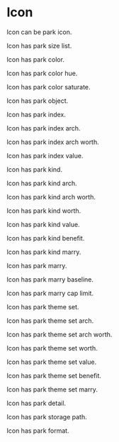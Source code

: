 # Icon

Icon can be park icon.

Icon has park size list.

Icon has park color.

Icon has park color hue.

Icon has park color saturate.

Icon has park object.

Icon has park index.

Icon has park index arch.

Icon has park index arch worth.

Icon has park index value.

Icon has park kind.

Icon has park kind arch.

Icon has park kind arch worth.

Icon has park kind worth.

Icon has park kind value.

Icon has park kind benefit.

Icon has park kind marry.

Icon has park marry.

Icon has park marry baseline.

Icon has park marry cap limit.

Icon has park theme set. 

Icon has park theme set arch.

Icon has park theme set arch worth.

Icon has park theme set worth.

Icon has park theme set value.

Icon has park theme set benefit.

Icon has park theme set marry.

Icon has park detail.

Icon has park storage path.

Icon has park format.